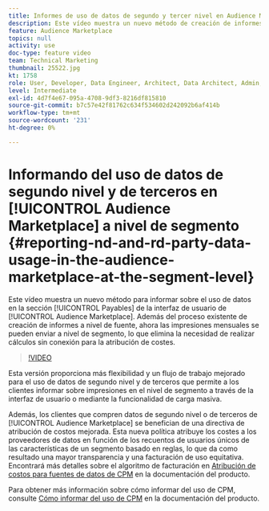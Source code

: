 ```yaml
---
title: Informes de uso de datos de segundo y tercer nivel en Audience Marketplace a nivel de segmento
description: Este vídeo muestra un nuevo método de creación de informes de uso de datos en la sección Cuentas a Pagar de la interfaz de usuario de Audience Marketplace. Además del proceso existente de creación de informes a nivel de fuente, ahora las impresiones mensuales se pueden enviar a nivel de segmento, lo que elimina la necesidad de realizar cálculos sin conexión para la atribución de costes.
feature: Audience Marketplace
topics: null
activity: use
doc-type: feature video
team: Technical Marketing
thumbnail: 25522.jpg
kt: 1758
role: User, Developer, Data Engineer, Architect, Data Architect, Admin, Leader
level: Intermediate
exl-id: 4d7f4e67-095a-4708-9df3-8216df815810
source-git-commit: b7c57e42f81762c634f534602d242092b6af414b
workflow-type: tm+mt
source-wordcount: '231'
ht-degree: 0%

---
```


# Informando del uso de datos de segundo nivel y de terceros en [!UICONTROL Audience Marketplace] a nivel de segmento {#reporting-nd-and-rd-party-data-usage-in-the-audience-marketplace-at-the-segment-level}

Este vídeo muestra un nuevo método para informar sobre el uso de datos en la sección [!UICONTROL Payables] de la interfaz de usuario de [!UICONTROL Audience Marketplace]. Además del proceso existente de creación de informes a nivel de fuente, ahora las impresiones mensuales se pueden enviar a nivel de segmento, lo que elimina la necesidad de realizar cálculos sin conexión para la atribución de costes.

>[!VIDEO](https://video.tv.adobe.com/v/25522/?quality=12)

Esta versión proporciona más flexibilidad y un flujo de trabajo mejorado para el uso de datos de segundo nivel y de terceros que permite a los clientes informar sobre impresiones en el nivel de segmento a través de la interfaz de usuario o mediante la funcionalidad de carga masiva.

Además, los clientes que compren datos de segundo nivel o de terceros de [!UICONTROL Audience Marketplace] se benefician de una directiva de atribución de costos mejorada. Esta nueva política atribuye los costes a los proveedores de datos en función de los recuentos de usuarios únicos de las características de un segmento basado en reglas, lo que da como resultado una mayor transparencia y una facturación de uso equitativa. Encontrará más detalles sobre el algoritmo de facturación en [Atribución de costos para fuentes de datos de CPM](https://experiencecloud.adobe.com/resources/help/es_ES/aam/marketplace_cpm_billing.html) en la documentación del producto.

Para obtener más información sobre cómo informar del uso de CPM, consulte [Cómo informar del uso de CPM](https://experiencecloud.adobe.com/resources/help/es_ES/aam/t_marketplace_report_cpm_usage.html) en la documentación del producto.

